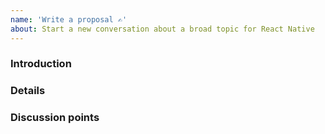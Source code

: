 ```yaml
---
name: 'Write a proposal ✍️'
about: Start a new conversation about a broad topic for React Native
---
```


<!--
Thank you for starting a discussion about React Native!

Please follow the structure shown below.

Note: Issues should be limited to long-form discussions.
If you have a proposal, please add it via a Pull Request.
-->

### Introduction

<!--
A brief intro about the topic you want to discuss.
-->

### Details

<!--
Details about what you want to discuss.
-->

### Discussion points

<!--
Summarize the main points you want to focus the discussion on.
-->
